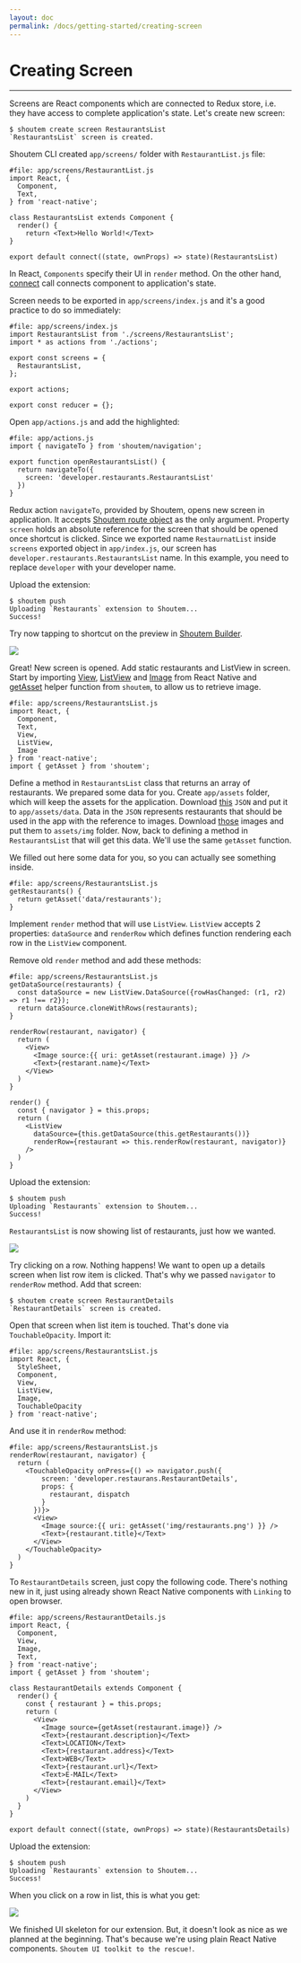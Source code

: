 ```yaml
---
layout: doc
permalink: /docs/getting-started/creating-screen
---
```


# Creating Screen
<hr />

Screens are React components which are connected to Redux store, i.e. they have access to complete application's state. Let's create new screen:

```ShellSession
$ shoutem create screen RestaurantsList
`RestaurantsList` screen is created.
```

Shoutem CLI created `app/screens/` folder with `RestaurantList.js` file:

```javascript{2}
#file: app/screens/RestaurantList.js
import React, {
  Component,
  Text,
} from 'react-native';

class RestaurantsList extends Component {
  render() {
    return <Text>Hello World!</Text>
}

export default connect((state, ownProps) => state)(RestaurantsList)
```

In React, `Components` specify their UI in `render` method. On the other hand, [connect](https://github.com/reactjs/react-redux/blob/master/docs/api.md#connectmapstatetoprops-mapdispatchtoprops-mergeprops-options) call connects component to application's state.

Screen needs to be exported in `app/screens/index.js` and it's a good practice to do so immediately:

```javascript{1,4-6}
#file: app/screens/index.js
import RestaurantsList from './screens/RestaurantsList';
import * as actions from './actions';

export const screens = {
  RestaurantsList,
};

export actions;

export const reducer = {};
```

Open `app/actions.js` and add the highlighted:

```javascript{1-7}
#file: app/actions.js
import { navigateTo } from 'shoutem/navigation';

export function openRestaurantsList() {
  return navigateTo({
    screen: 'developer.restaurants.RestaurantsList'
  })
}
```

Redux action `navigateTo`, provided by Shoutem, opens new screen in application. It accepts [Shoutem route object](/docs/coming-soon) as the only argument. Property `screen` holds an absolute reference for the screen that should be opened once shortcut is clicked. Since we exported name `RestaurnatList` inside `screens` exported object in `app/index.js`, our screen has `developer.restaurants.RestaurantsList` name. In this example, you need to replace `developer` with your developer name.

Upload the extension:

```ShellSession
$ shoutem push
Uploading `Restaurants` extension to Shoutem...
Success!
```

Try now tapping to shortcut on the preview in [Shoutem Builder](/docs/coming-soon). 

<p class="image">
<img src='{{ site.baseurl }}/img/getting-started/extension-hello-world.png'/>
</p>

Great! New screen is opened. Add static restaurants and ListView in screen. Start by importing [View](/docs/coming-soon), [ListView](/docs/coming-soon) and [Image](/docs/coming-soon) from React Native and [getAsset](/docs/coming-soon) helper function from `shoutem`, to allow us to retrieve image.

```javascript{4-6,8}
#file: app/screens/RestaurantsList.js
import React, {
  Component,
  Text,
  View,
  ListView,
  Image
} from 'react-native';
import { getAsset } from 'shoutem';
```

Define a method in `RestaurantsList` class that returns an array of restaurants. We prepared some data for you. Create `app/assets` folder, which will keep the assets for the application. Download [this](/docs/coming-soon) `JSON` and put it to `app/assets/data`. Data in the `JSON` represents restaurants that should be used in the app with the reference to images. Download [those](/docs/coming-soon) images and put them to `assets/img` folder. Now, back to defining a method in `RestaurantsList` that will get this data. We'll use the same `getAsset` function.


We filled out here some data for you, so you can actually see something inside.

```javascript{1-3}
#file: app/screens/RestaurantsList.js
getRestaurants() {
  return getAsset('data/restaurants');
}
```

Implement `render` method that will use `ListView`. `ListView` accepts 2 properties: `dataSource` and `renderRow` which defines function rendering each row in the `ListView` component.

Remove old `render` method and add these methods:

```JSX{1-13,16-22}
#file: app/screens/RestaurantsList.js
getDataSource(restaurants) {
  const dataSource = new ListView.DataSource({rowHasChanged: (r1, r2) => r1 !== r2});
  return dataSource.cloneWithRows(restaurants);
}

renderRow(restaurant, navigator) {
  return (
    <View>
      <Image source:{{ uri: getAsset(restaurant.image) }} />
      <Text>{restarant.name}</Text>
    </View>
  )
}

render() {
  const { navigator } = this.props;
  return (
    <ListView
      dataSource={this.getDataSource(this.getRestaurants())}
      renderRow={restaurant => this.renderRow(restaurant, navigator)}
    />
  )
}
```

Upload the extension:

```ShellSession
$ shoutem push
Uploading `Restaurants` extension to Shoutem...
Success!
```

`RestaurantsList` is now showing list of restaurants, just how we wanted.

<p class="image">
<img src='{{ site.baseurl }}/img/getting-started/extension-plain-list.png'/>
</p>

Try clicking on a row. Nothing happens! We want to open up a details screen when list row item is clicked. That's why we passed `navigator` to `renderRow` method. Add that screen:

```ShellSession
$ shoutem create screen RestaurantDetails
`RestaurantDetails` screen is created.
```

Open that screen when list item is touched. That's done via `TouchableOpacity`. Import it:

```javascript{7-8}
#file: app/screens/RestaurantsList.js
import React, {
  StyleSheet,
  Component,
  View,
  ListView,
  Image,
  TouchableOpacity
} from 'react-native';
```

And use it in `renderRow` method:

```JSX{3-14}
#file: app/screens/RestaurantsList.js
renderRow(restaurant, navigator) {
  return (
    <TouchableOpacity onPress={() => navigator.push({
        screen: 'developer.restaurans.RestaurantDetails',
        props: {
          restaurant, dispatch
        }
      })}>
      <View>
        <Image source:{{ uri: getAsset('img/restaurants.png') }} />
        <Text>{restaurant.title}</Text>
      </View>
    </TouchableOpacity>
  )
}
```

To `RestaurantDetails` screen, just copy the following code. There's nothing new in it, just using already shown React Native components with `Linking` to open browser.

```JSX
#file: app/screens/RestaurantDetails.js
import React, {
  Component,
  View,
  Image,
  Text,
} from 'react-native';
import { getAsset } from 'shoutem';

class RestaurantDetails extends Component {
  render() {
    const { restaurant } = this.props;
    return (
      <View>
        <Image source={getAsset(restaurant.image)} />
        <Text>{restaurant.description}</Text>
        <Text>LOCATION</Text>
        <Text>{restaurant.address}</Text>
        <Text>WEB</Text>
        <Text>{restaurant.url}</Text>
        <Text>E-MAIL</Text>
        <Text>{restaurant.email}</Text>
      </View>
    )
  }
}

export default connect((state, ownProps) => state)(RestaurantsDetails)
```

Upload the extension:

```ShellSession
$ shoutem push
Uploading `Restaurants` extension to Shoutem...
Success!
```

When you click on a row in list, this is what you get:

<p class="image">
<img src='{{ site.baseurl }}/img/getting-started/extension-plain-details.png'/>
</p>

We finished UI skeleton for our extension. But, it doesn't look as nice as we planned at the beginning. That's because we're using plain React Native components. `Shoutem UI toolkit to the rescue!`.
